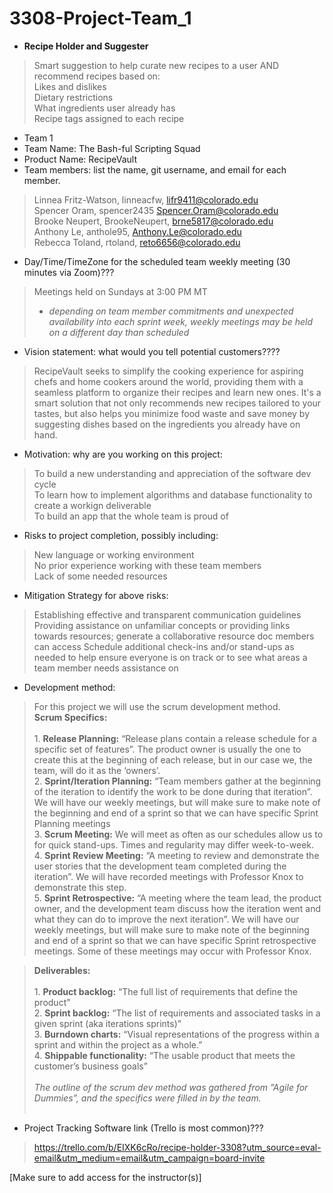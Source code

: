# 3308-Project-Team_1
- ****Recipe Holder and Suggester**** <br>
> Smart suggestion to help curate new recipes to a user AND recommend recipes based on:<br>
    Likes and dislikes<br>
    Dietary restrictions<br>
    What ingredients user already has<br>
    Recipe tags assigned to each recipe<br>

- Team 1<br>
- Team Name: The Bash-ful Scripting Squad<br>
- Product Name: RecipeVault<br>
- Team members: list the name, git username, and email for each member.<br>
> Linnea Fritz-Watson, linneacfw, lifr9411@colorado.edu <br>
> Spencer Oram, spencer2435 Spencer.Oram@colorado.edu <br>
> Brooke Neupert, BrookeNeupert, brne5817@colorado.edu <br>
> Anthony Le, anthole95, Anthony.Le@colorado.edu  <br>
> Rebecca Toland, rtoland, reto6656@colorado.edu     <br>

- Day/Time/TimeZone for the scheduled team weekly meeting (30 minutes via Zoom)??? <br> 
> Meetings held on Sundays at 3:00 PM MT <br>
> * *depending on team member commitments and unexpected availability into each sprint week, weekly meetings may be held on a different day than scheduled*<br>
- Vision statement: what would you tell potential customers???? <br>
> RecipeVault seeks to simplify the cooking experience for aspiring chefs and home cookers around the world, providing them with a seamless platform to organize their recipes and learn new ones. It's a smart solution that not only recommends new recipes tailored to your tastes, but also helps you minimize food waste and save money by suggesting dishes based on the ingredients you already have on hand.   <br>   
- Motivation: why are you working on this project: <br>
> To build a new understanding and appreciation of the software dev cycle <br>
> To learn how to implement algorithms and database functionality to create a workign deliverable <br>
> To build an app that the whole team is proud of <br>
- Risks to project completion, possibly including: <br>
> New language or working environment<br>
> No prior experience working with these team members <br>
> Lack of some needed resources<br>
- Mitigation Strategy for above risks: <br>
> Establishing effective and transparent communication guidelines <br>
> Providing assistance on unfamiliar concepts or providing links towards resources; generate a collaborative resource doc members can access
> Schedule additional check-ins and/or stand-ups as needed to help ensure everyone is on track or to see what areas a team member needs assistance on
- Development method: <br>

> For this project we will use the scrum development method.<br>
> **Scrum Specifics:** <br><br>
        1. **Release Planning:**  “Release plans contain a release schedule for a specific set of features”. The product owner is usually the one to create this at the beginning of each release, but in our case we, the team, will do it as the ‘owners’. <br>
        2. **Sprint/Iteration Planning:** “Team members gather at the beginning of the iteration to identify the work to be done during that iteration”. We will have our weekly meetings, but will make sure to make note of the beginning and end of a sprint so that we can have specific Sprint Planning meetings <br>
        3. **Scrum Meeting:** We will meet as often as our schedules allow us to for quick stand-ups. Times and regularity may differ week-to-week.<br>
        4. **Sprint Review Meeting:** “A meeting to review and demonstrate the user stories that the development team completed during the iteration”. We will have recorded meetings with Professor Knox to demonstrate this step.<br>
        5. **Sprint Retrospective:** “A meeting where the team lead, the product owner, and the development team discuss how the iteration went and what they can do to improve the next iteration”. We will have our weekly meetings, but will make sure to make note of the beginning and end of a sprint so that we can have specific Sprint retrospective meetings. Some of these meetings may occur with Professor Knox.<br>


> **Deliverables:**<br><br>
    1. **Product backlog:** “The full list of requirements that define the product”<br>
    2. **Sprint backlog:** “The list of requirements and associated tasks in a given sprint (aka iterations sprints)”<br>
    3. **Burndown charts:** “Visual representations of the progress within a sprint and within the project as a whole.”<br>
    4. **Shippable functionality:** “The usable product that meets the customer’s business goals”<br><br>
*The outline of the scrum dev method was gathered from ”Agile for Dummies”, and the specifics were filled in by the team.*<br><br>
- Project Tracking Software link (Trello is most common)??? <br>
> https://trello.com/b/EIXK6cRo/recipe-holder-3308?utm_source=eval-email&utm_medium=email&utm_campaign=board-invite <br>

[Make sure to add access for the instructor(s)]<br>
